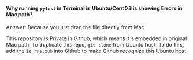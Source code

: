 #### Why running ```pytest``` in Terminal in Ubuntu/CentOS is showing Errors in Mac path?

Answer: Because you just drag the file directly from Mac. 

This repository is Private in Github, which means it's embedded in original Mac path. To duplicate this repo, ```git clone```
from Ubuntu host. To do this, add the ```id_rsa.pub``` into Github to make Github recognize this Ubuntu host.
